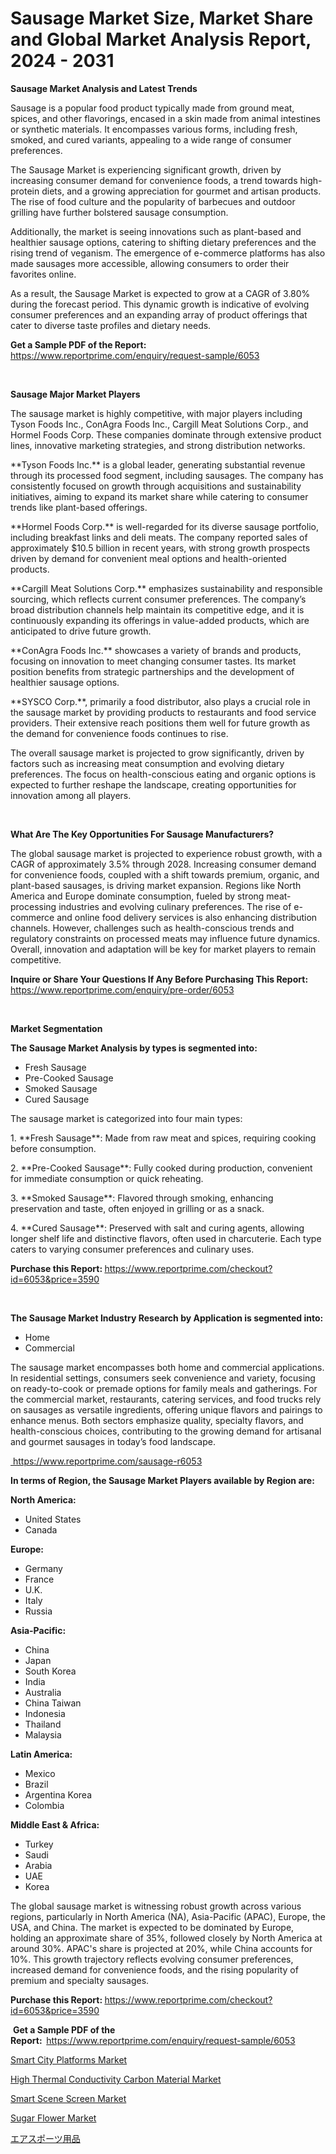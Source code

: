 <p><h1>Sausage Market Size, Market Share and Global Market Analysis Report, 2024 - 2031</h1></p><p><strong>Sausage Market Analysis and Latest Trends</strong></p>
<p><p>Sausage is a popular food product typically made from ground meat, spices, and other flavorings, encased in a skin made from animal intestines or synthetic materials. It encompasses various forms, including fresh, smoked, and cured variants, appealing to a wide range of consumer preferences. </p><p>The Sausage Market is experiencing significant growth, driven by increasing consumer demand for convenience foods, a trend towards high-protein diets, and a growing appreciation for gourmet and artisan products. The rise of food culture and the popularity of barbecues and outdoor grilling have further bolstered sausage consumption. </p><p>Additionally, the market is seeing innovations such as plant-based and healthier sausage options, catering to shifting dietary preferences and the rising trend of veganism. The emergence of e-commerce platforms has also made sausages more accessible, allowing consumers to order their favorites online. </p><p>As a result, the Sausage Market is expected to grow at a CAGR of 3.80% during the forecast period. This dynamic growth is indicative of evolving consumer preferences and an expanding array of product offerings that cater to diverse taste profiles and dietary needs.</p></p>
<p><strong>Get a Sample PDF of the Report:&nbsp;</strong> <a href="https://www.reportprime.com/enquiry/request-sample/6053">https://www.reportprime.com/enquiry/request-sample/6053</a></p>
<p>&nbsp;</p>
<p><strong>Sausage Major Market Players</strong></p>
<p><p>The sausage market is highly competitive, with major players including Tyson Foods Inc., ConAgra Foods Inc., Cargill Meat Solutions Corp., and Hormel Foods Corp. These companies dominate through extensive product lines, innovative marketing strategies, and strong distribution networks.</p><p>**Tyson Foods Inc.** is a global leader, generating substantial revenue through its processed food segment, including sausages. The company has consistently focused on growth through acquisitions and sustainability initiatives, aiming to expand its market share while catering to consumer trends like plant-based offerings.</p><p>**Hormel Foods Corp.** is well-regarded for its diverse sausage portfolio, including breakfast links and deli meats. The company reported sales of approximately $10.5 billion in recent years, with strong growth prospects driven by demand for convenient meal options and health-oriented products.</p><p>**Cargill Meat Solutions Corp.** emphasizes sustainability and responsible sourcing, which reflects current consumer preferences. The company’s broad distribution channels help maintain its competitive edge, and it is continuously expanding its offerings in value-added products, which are anticipated to drive future growth.</p><p>**ConAgra Foods Inc.** showcases a variety of brands and products, focusing on innovation to meet changing consumer tastes. Its market position benefits from strategic partnerships and the development of healthier sausage options.</p><p>**SYSCO Corp.**, primarily a food distributor, also plays a crucial role in the sausage market by providing products to restaurants and food service providers. Their extensive reach positions them well for future growth as the demand for convenience foods continues to rise.</p><p>The overall sausage market is projected to grow significantly, driven by factors such as increasing meat consumption and evolving dietary preferences. The focus on health-conscious eating and organic options is expected to further reshape the landscape, creating opportunities for innovation among all players.</p></p>
<p>&nbsp;</p>
<p><strong>What Are The Key Opportunities For Sausage Manufacturers?</strong></p>
<p><p>The global sausage market is projected to experience robust growth, with a CAGR of approximately 3.5% through 2028. Increasing consumer demand for convenience foods, coupled with a shift towards premium, organic, and plant-based sausages, is driving market expansion. Regions like North America and Europe dominate consumption, fueled by strong meat-processing industries and evolving culinary preferences. The rise of e-commerce and online food delivery services is also enhancing distribution channels. However, challenges such as health-conscious trends and regulatory constraints on processed meats may influence future dynamics. Overall, innovation and adaptation will be key for market players to remain competitive.</p></p>
<p><strong>Inquire or Share Your Questions If Any Before Purchasing This Report:</strong> <a href="https://www.reportprime.com/enquiry/pre-order/6053">https://www.reportprime.com/enquiry/pre-order/6053</a></p>
<p>&nbsp;</p>
<p><strong>Market Segmentation</strong></p>
<p><strong>The Sausage Market Analysis by types is segmented into:</strong></p>
<p><ul><li>Fresh Sausage</li><li>Pre-Cooked Sausage</li><li>Smoked Sausage</li><li>Cured Sausage</li></ul></p>
<p><p>The sausage market is categorized into four main types: </p><p>1. **Fresh Sausage**: Made from raw meat and spices, requiring cooking before consumption.</p><p>2. **Pre-Cooked Sausage**: Fully cooked during production, convenient for immediate consumption or quick reheating.</p><p>3. **Smoked Sausage**: Flavored through smoking, enhancing preservation and taste, often enjoyed in grilling or as a snack.</p><p>4. **Cured Sausage**: Preserved with salt and curing agents, allowing longer shelf life and distinctive flavors, often used in charcuterie. Each type caters to varying consumer preferences and culinary uses.</p></p>
<p><strong>Purchase this Report:&nbsp;</strong><a href="https://www.reportprime.com/checkout?id=6053&price=3590">https://www.reportprime.com/checkout?id=6053&price=3590</a></p>
<p>&nbsp;</p>
<p><strong>The Sausage Market Industry Research by Application is segmented into:</strong></p>
<p><ul><li>Home</li><li>Commercial</li></ul></p>
<p><p>The sausage market encompasses both home and commercial applications. In residential settings, consumers seek convenience and variety, focusing on ready-to-cook or premade options for family meals and gatherings. For the commercial market, restaurants, catering services, and food trucks rely on sausages as versatile ingredients, offering unique flavors and pairings to enhance menus. Both sectors emphasize quality, specialty flavors, and health-conscious choices, contributing to the growing demand for artisanal and gourmet sausages in today’s food landscape.</p></p>
<p><a href="https://www.reportprime.com/sausage-r6053">&nbsp;https://www.reportprime.com/sausage-r6053</a></p>
<p><strong>In terms of Region, the Sausage Market Players available by Region are:</strong></p>
<p>
    <p> <strong> North America: </strong>
        <ul>
            <li>United States</li>
            <li>Canada</li>
        </ul>
        </p> 
    <p> <strong> Europe: </strong>
        <ul>
            <li>Germany</li>
            <li>France</li>
            <li>U.K.</li>
            <li>Italy</li>
            <li>Russia</li>
        </ul>
        </p> 
    <p> <strong> Asia-Pacific: </strong>
        <ul>
            <li>China</li>
            <li>Japan</li>
            <li>South Korea</li>
            <li>India</li>
            <li>Australia</li>
            <li>China Taiwan</li>
            <li>Indonesia</li>
            <li>Thailand</li>
            <li>Malaysia</li>
        </ul>
        </p> 
    <p> <strong> Latin America: </strong>
        <ul>
            <li>Mexico</li>
            <li>Brazil</li>
            <li>Argentina Korea</li>
            <li>Colombia</li>
        </ul>
        </p> 
    <p> <strong> Middle East & Africa: </strong>
        <ul>
            <li>Turkey</li>
            <li>Saudi</li>
            <li>Arabia</li>
            <li>UAE</li>
            <li>Korea</li>
        </ul>
    </p>
    </p>
<p><p>The global sausage market is witnessing robust growth across various regions, particularly in North America (NA), Asia-Pacific (APAC), Europe, the USA, and China. The market is expected to be dominated by Europe, holding an approximate share of 35%, followed closely by North America at around 30%. APAC's share is projected at 20%, while China accounts for 10%. This growth trajectory reflects evolving consumer preferences, increased demand for convenience foods, and the rising popularity of premium and specialty sausages.</p></p>
<p><strong>Purchase this Report: </strong><a href="https://www.reportprime.com/checkout?id=6053&price=3590">https://www.reportprime.com/checkout?id=6053&price=3590</a></p>
<p>&nbsp;<strong>Get a Sample PDF of the Report:&nbsp;&nbsp;</strong><a href="https://www.reportprime.com/enquiry/request-sample/6053">https://www.reportprime.com/enquiry/request-sample/6053</a></p>
<p><strong></strong></p>
<p><p><a href="https://www.linkedin.com/pulse/strategic-insights-global-smart-city-platforms-market-trends-o0oqf?trackingId=%2FMX%2FQr%2BESC6mldya2SrySA%3D%3D">Smart City Platforms Market</a></p><p><a href="https://issuu.com/reportprime-2/docs/high-thermal-conductivity-carbon-ma_8fd8518736dee8">High Thermal Conductivity Carbon Material Market</a></p><p><a href="https://issuu.com/reportprime-2/docs/smart-scene-screen-market-size-2030_5e030e20300e7e">Smart Scene Screen Market</a></p><p><a href="https://github.com/AlisaRowe24/Market-Research-Report-List-1/blob/main/sugar-flower-market.md">Sugar Flower Market</a></p><p><a href="https://medium.com/@kw8enloe/%E3%82%A8%E3%82%A2%E3%82%B9%E3%83%9D%E3%83%BC%E3%83%84%E6%A9%9F%E5%99%A8%E5%B8%82%E5%A0%B4%E3%81%AE%E8%A6%8F%E6%A8%A1%E3%81%AF7-6-%E3%81%AEcagr%E3%81%A7%E6%88%90%E9%95%B7%E3%81%97%E3%81%A6%E3%81%8A%E3%82%8A-%E3%81%93%E3%81%AE%E3%83%AC%E3%83%9D%E3%83%BC%E3%83%88%E3%81%A7%E3%81%AF%E3%82%BF%E3%82%A4%E3%83%97-%E7%94%A8%E9%80%94-%E6%88%90%E9%95%B7-2024%E5%B9%B4%E3%81%8B%E3%82%892031%E5%B9%B4%E3%81%BE%E3%81%A7%E3%81%AE%E4%BA%88%E6%B8%AC%E3%81%AB%E5%9F%BA%E3%81%A5%E3%81%8F%E5%88%86%E6%9E%90%E3%82%92%E3%82%AB%E3%83%90%E3%83%BC%E3%81%97%E3%81%A6%E3%81%84%E3%81%BE%E3%81%99-8ce0981e5e07">エアスポーツ用品</a></p></p>